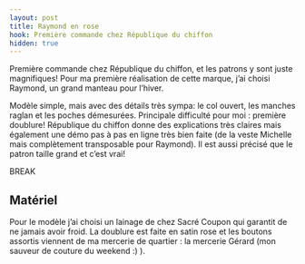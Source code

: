 ```yaml
---
layout: post
title: Raymond en rose
hook: Première commande chez République du chiffon
hidden: true
---
```


Première commande chez République du chiffon, et les patrons y sont juste magnifiques! Pour ma première réalisation de cette marque, j’ai choisi Raymond, un grand manteau pour l’hiver.

Modèle simple, mais avec des détails très sympa: le col ouvert, les manches raglan et les poches démesurées. Principale difficulté pour moi : première doublure! République du chiffon donne des explications très claires mais également une démo pas à pas en ligne très bien faite (de la veste Michelle mais complètement transposable pour Raymond). Il est aussi précisé que le patron taille grand et c’est vrai!

BREAK

## Matériel

Pour le modèle j’ai choisi un lainage de chez Sacré Coupon qui garantit de ne jamais avoir froid. La doublure est faite en satin rose et les boutons assortis viennent de ma mercerie de quartier : la mercerie Gérard (mon sauveur de couture du weekend :) ).
